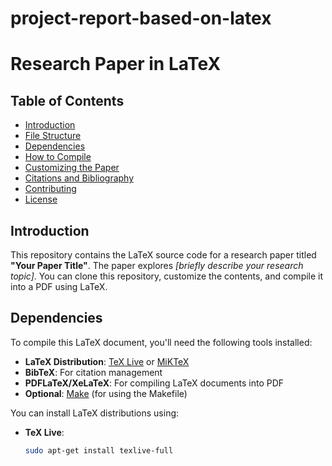 # project-report-based-on-latex
# Research Paper in LaTeX

## Table of Contents
- [Introduction](#introduction)
- [File Structure](#file-structure)
- [Dependencies](#dependencies)
- [How to Compile](#how-to-compile)
- [Customizing the Paper](#customizing-the-paper)
- [Citations and Bibliography](#citations-and-bibliography)
- [Contributing](#contributing)
- [License](#license)

## Introduction

This repository contains the LaTeX source code for a research paper titled **"Your Paper Title"**. The paper explores *[briefly describe your research topic]*. You can clone this repository, customize the contents, and compile it into a PDF using LaTeX.


## Dependencies

To compile this LaTeX document, you'll need the following tools installed:

- **LaTeX Distribution**: [TeX Live](https://www.tug.org/texlive/) or [MiKTeX](https://miktex.org/)
- **BibTeX**: For citation management
- **PDFLaTeX/XeLaTeX**: For compiling LaTeX documents into PDF
- **Optional**: [Make](https://www.gnu.org/software/make/) (for using the Makefile)

You can install LaTeX distributions using:

- **TeX Live**:
  ```bash
  sudo apt-get install texlive-full


